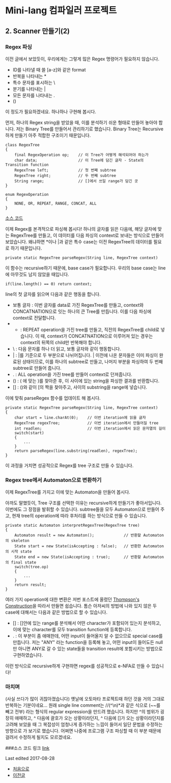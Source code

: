 # Mini-lang 컴파일러 프로젝트

## 2. Scanner 만들기(2)

### Regex 파싱
이전 글에서 보았듯이, 우리에게는 그렇게 많은 Regex 명령어가 필요하지 않습니다.
 - ID를 나타낼 때 쓸 [a-z]와 같은 format
 - 반복을 나타내는 *
 - 특수 문자를 표시하는 \
 - 분기를 나타내는 \|
 - 모든 문자를 나타내는 .
 - ()

이 정도가 필요하겠네요. 하나하나 구현해 봅시다.

먼저, 하나의 Regex string을 받았을 때, 이를 분석하기 쉬운 형태로 만들어 놓아야 합니다. 저는 Binary Tree를 만들어서 관리하기로 했습니다. Binary Tree는 Recursive하게 만들기 아주 적합한 구조이기 때문입니다.

```
class RegexTree
{
    final RegexOperation op; 	// 이 Tree가 어떻게 해석되어야 하는가
    char data; 					// 이 Tree에 담긴 글자 - State의 Transition function
    RegexTree left; 			// 첫 번째 subtree
    RegexTree right; 			// 두 번째 subtree
    String range;				// []에서 쓰일 range가 담긴 곳
}

enum RegexOperation
{
    NONE, OR, REPEAT, RANGE, CONCAT, ALL
}
```
[소스 코드](https://github.com/minolee/mini_lang/blob/master/src/scanner/RegexTree.java)

이제 Regex를 본격적으로 파싱해 봅시다!
하나의 글자를 읽은 다음에, 해당 글자에 맞는 RegexTree를 만들고, 이 데이터를 다음 파싱의 context로 보내는 방식으로 만들어 보았습니다. 왜냐하면 *이나 |과 같은 특수 case는 이전 RegexTree의 데이터를 필요로 하기 때문입니다.
```
private static RegexTree parseRegex(String line, RegexTree context)
```
이 함수는 recursive하기 때문에, base case가 필요합니다. 우리의 base case는 line에 아무것도 남지 않았을 때입니다.
```
if(line.length() == 0) return context;
```
line의 첫 글자를 읽으며 다음과 같은 행동을 합니다.
 - 보통 글자 : 이번 글자를 data로 가진 RegexTree를 만들고, context와 CONCATNATION으로 잇는 하나의 큰 Tree를 만듭니다. 이를 다음 파싱에 context로 전달합니다.
 - * : REPEAT operation을 가진 tree를 만들고, 직전의 RegexTree를 child로 넣습니다. 이 때, context가 CONCATNATION으로 이루어져 있는 경우는 context의 뒤쪽의 child만 반복해야 합니다.
 - \ : 다음 문자를 하나 더 읽고, 보통 글자와 같이 행동합니다.
 - \| : \|를 기준으로 두 부분으로 나뉘어집니다. \| 이전에 나온 문자들은 이미 파싱이 완료된 상태이므로, 이를 하나의 subtree로 만들고, 나머지 부분을 파싱하여 두 번째 subtree로 만들어 줍니다.
 - . : ALL operation을 가진 tree를 만들어 context로 던져줍니다.
 - () : ( 에 맞는 )를 찾아준 후, 이 사이에 있는 string을 파싱한 결과를 반환합니다.
 - [] : ()와 같이 [의 짝을 찾아주고, 사이의 substring을 range에 넣습니다.

이에 맞춰 parseRegex 함수를 업데이트 해 봅시다.
```
private static RegexTree parseRegex(String line, RegexTree context)
{
	char start = line.charAt(0);	// 이번 iteration에 읽을 글자
	RegexTree regexTree;			// 이번 iteration에서 만들어질 tree
	int readlen;					// 이번 iteration에서 읽은 문자열의 길이
	switch(start)
	{
		...
	}
	return parseRegex(line.substring(readlen), regexTree);
}
```

이 과정을 거치면 성공적으로 Regex를 tree 구조로 만들 수 있습니다.

### Regex tree에서 Automaton으로 변환하기

이제 RegexTree를 가지고 이에 맞는 Automaton을 만들어 봅시다.

아까도 말했듯이, Tree 구조를 선택한 이유는 recursive하게 만들기가 좋아서입니다. 이번에도 그 장점을 발휘할 수 있습니다. subtree들을 모두 Automaton으로 만들어 주고, 현재 tree의 operation에 따라 후처리를 하는 방식으로 만들 수 있습니다.

```
private static Automaton interpretRegexTree(RegexTree tree)
{
	Automaton result = new Automaton();				// 반환할 Automaton의 skeleton
	State start = new State(isAccepting : false);	// 반환한 Automaton의 시작 state
	State end = new State(isAccepting : true);		// 반환할 Automaton의 final state
	switch(tree.op)
	{
		...
	}
	return result;
}
```
여러 가지 operation에 대한 변환은 저번 포스트에 올렸던 [Thompson's Construction](https://en.wikipedia.org/wiki/Thompson%27s_construction)을 따라서 만들면 쉽습니다. 톰슨 아저씨의 방법에 나와 있지 않은 두 case에 대해서는 다음과 같은 방법으로 할 수 있습니다.
 - [] : []안에 있는 range를 분석해서 어떤 character가 포함되어 있는지 분석하고, 이에 맞는 character를 모두 transition function에 등록합니다.
 - . : 이 부분이 좀 애매한데, 어떤 input이 들어올지 알 수 없으므로 special case를 만듭니다. 저는 "ANY" 라는 function을 등록해 놓고, 어떤 input이 들어도든 null만 아니면 ANY로 갈 수 있는 state들을 transition result에 포함시키는 방법으로 구현하였습니다.

이런 방식으로 recursive하게 구현하면 regex를 성공적으로 e-NFA로 만들 수 있습니다!

### 마치며
(사실 쓰다가 많이 귀찮아졌습니다)
옛날에 오토마타 프로젝트때 하던 것을 거의 그대로 반복하는 기분이네요...
원래 single line comment는 //(^\n)*과 같은 식으로 (~~를 빼고 전부) 라는 형식의 regular expression을 만드려 했습니다. 하지만 ^의 범위가 굉장히 애매하고, ^ 다음에 괄호가 오는 상황이라던지, ^ 다음에 []가 오는 상황이라던지를 고려해 보았을 때 그 복잡성이 엄청나게 증가하는 느낌이 들어서 일단 문법을 수정하는 방향으로 가 보기로 했습니다. 어쩌면 나중에 프로그램 구조 파싱할 때 이 부분 때문에 걸려서 수정하게 될지도 모르겠네요.

###소스 코드 링크
[link](https://github.com/minolee/mini_lang/blob/master/src/scanner/Automaton.java)

Last edited 2017-08-28

 - [처음으로](https://minolee.github.io)
 - [이전글](Scanner1.md)
